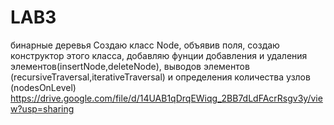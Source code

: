 # LAB3
бинарные деревья
Создаю класс Node, объявив поля, создаю конструктор этого класса, добавляю фунции добавления и удаления элементов(insertNode,deleteNode), выводов элементов (recursiveTraversal,iterativeTraversal) и определения количества узлов (nodesOnLevel)
https://drive.google.com/file/d/14UAB1qDrqEWiqg_2BB7dLdFAcrRsgv3y/view?usp=sharing
